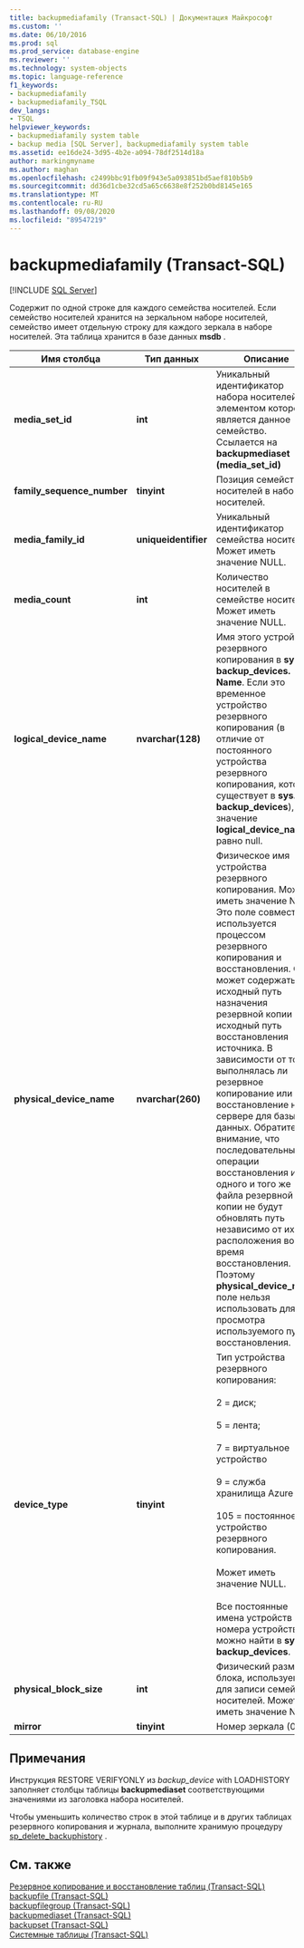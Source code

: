 ```yaml
---
title: backupmediafamily (Transact-SQL) | Документация Майкрософт
ms.custom: ''
ms.date: 06/10/2016
ms.prod: sql
ms.prod_service: database-engine
ms.reviewer: ''
ms.technology: system-objects
ms.topic: language-reference
f1_keywords:
- backupmediafamily
- backupmediafamily_TSQL
dev_langs:
- TSQL
helpviewer_keywords:
- backupmediafamily system table
- backup media [SQL Server], backupmediafamily system table
ms.assetid: ee16de24-3d95-4b2e-a094-78df2514d18a
author: markingmyname
ms.author: maghan
ms.openlocfilehash: c2499bbc91fb09f943e5a093851bd5aef810b5b9
ms.sourcegitcommit: dd36d1cbe32cd5a65c6638e8f252b0bd8145e165
ms.translationtype: MT
ms.contentlocale: ru-RU
ms.lasthandoff: 09/08/2020
ms.locfileid: "89547219"
---
```

# <a name="backupmediafamily-transact-sql"></a>backupmediafamily (Transact-SQL)
[!INCLUDE [SQL Server](../../includes/applies-to-version/sqlserver.md)]

  Содержит по одной строке для каждого семейства носителей. Если семейство носителей хранится на зеркальном наборе носителей, семейство имеет отдельную строку для каждого зеркала в наборе носителей. Эта таблица хранится в базе данных **msdb** .  
    
|Имя столбца|Тип данных|Описание|  
|-----------------|---------------|-----------------|  
|**media_set_id**|**int**|Уникальный идентификатор набора носителей, элементом которого является данное семейство. Ссылается на **backupmediaset (media_set_id)**|  
|**family_sequence_number**|**tinyint**|Позиция семейства носителей в наборе носителей.|  
|**media_family_id**|**uniqueidentifier**|Уникальный идентификатор семейства носителей. Может иметь значение NULL.|  
|**media_count**|**int**|Количество носителей в семействе носителей. Может иметь значение NULL.|  
|**logical_device_name**|**nvarchar(128)**|Имя этого устройства резервного копирования в **sys. backup_devices. Name**. Если это временное устройство резервного копирования (в отличие от постоянного устройства резервного копирования, которое существует в **sys. backup_devices**), значение **logical_device_name** равно null.|  
|**physical_device_name**|**nvarchar(260)**|Физическое имя устройства резервного копирования. Может иметь значение NULL. Это поле совместно используется процессом резервного копирования и восстановления. Он может содержать исходный путь назначения резервной копии или исходный путь восстановления источника. В зависимости от того, выполнялась ли резервное копирование или восстановление на сервере для базы данных. Обратите внимание, что последовательные операции восстановления из одного и того же файла резервной копии не будут обновлять путь независимо от их расположения во время восстановления. Поэтому **physical_device_name** поле нельзя использовать для просмотра используемого пути восстановления.|  
|**device_type**|**tinyint**|Тип устройства резервного копирования:<br /><br /> 2 = диск;<br /><br /> 5 = лента;<br /><br /> 7 = виртуальное устройство<br /><br /> 9 = служба хранилища Azure<br /><br /> 105 = постоянное устройство резервного копирования.<br /><br /> Может иметь значение NULL.<br /><br /> Все постоянные имена устройств и номера устройств можно найти в **sys. backup_devices**.|  
|**physical_block_size**|**int**|Физический размер блока, используемого для записи семейства носителей. Может иметь значение NULL.|  
|**mirror**|**tinyint**|Номер зеркала (0-3).|  
  
## <a name="remarks"></a>Примечания  
 Инструкция RESTORE VERIFYONLY из *backup_device* with LOADHISTORY заполняет столбцы таблицы **backupmediaset** соответствующими значениями из заголовка набора носителей.  
  
 Чтобы уменьшить количество строк в этой таблице и в других таблицах резервного копирования и журнала, выполните хранимую процедуру [sp_delete_backuphistory](../../relational-databases/system-stored-procedures/sp-delete-backuphistory-transact-sql.md) .  
  
## <a name="see-also"></a>См. также  
 [Резервное копирование и восстановление таблиц &#40;Transact-SQL&#41;](../../relational-databases/system-tables/backup-and-restore-tables-transact-sql.md)   
 [backupfile (Transact-SQL)](../../relational-databases/system-tables/backupfile-transact-sql.md)   
 [backupfilegroup (Transact-SQL)](../../relational-databases/system-tables/backupfilegroup-transact-sql.md)   
 [backupmediaset (Transact-SQL)](../../relational-databases/system-tables/backupmediaset-transact-sql.md)   
 [backupset (Transact-SQL)](../../relational-databases/system-tables/backupset-transact-sql.md)   
 [Системные таблицы (Transact-SQL)](../../relational-databases/system-tables/system-tables-transact-sql.md)  
  
  
